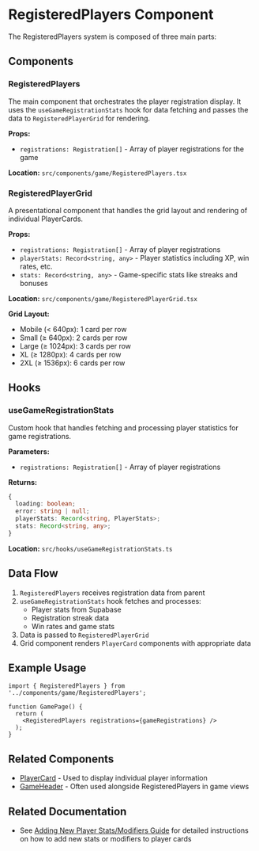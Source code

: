 # RegisteredPlayers Component

The RegisteredPlayers system is composed of three main parts:

## Components

### RegisteredPlayers
The main component that orchestrates the player registration display. It uses the `useGameRegistrationStats` hook for data fetching and passes the data to `RegisteredPlayerGrid` for rendering.

**Props:**
- `registrations: Registration[]` - Array of player registrations for the game

**Location:** `src/components/game/RegisteredPlayers.tsx`

### RegisteredPlayerGrid
A presentational component that handles the grid layout and rendering of individual PlayerCards.

**Props:**
- `registrations: Registration[]` - Array of player registrations
- `playerStats: Record<string, any>` - Player statistics including XP, win rates, etc.
- `stats: Record<string, any>` - Game-specific stats like streaks and bonuses

**Location:** `src/components/game/RegisteredPlayerGrid.tsx`

**Grid Layout:**
- Mobile (< 640px): 1 card per row
- Small (≥ 640px): 2 cards per row
- Large (≥ 1024px): 3 cards per row
- XL (≥ 1280px): 4 cards per row
- 2XL (≥ 1536px): 6 cards per row

## Hooks

### useGameRegistrationStats
Custom hook that handles fetching and processing player statistics for game registrations.

**Parameters:**
- `registrations: Registration[]` - Array of player registrations

**Returns:**
```typescript
{
  loading: boolean;
  error: string | null;
  playerStats: Record<string, PlayerStats>;
  stats: Record<string, any>;
}
```

**Location:** `src/hooks/useGameRegistrationStats.ts`

## Data Flow

1. `RegisteredPlayers` receives registration data from parent
2. `useGameRegistrationStats` hook fetches and processes:
   - Player stats from Supabase
   - Registration streak data
   - Win rates and game stats
3. Data is passed to `RegisteredPlayerGrid`
4. Grid component renders `PlayerCard` components with appropriate data

## Example Usage

```tsx
import { RegisteredPlayers } from '../components/game/RegisteredPlayers';

function GamePage() {
  return (
    <RegisteredPlayers registrations={gameRegistrations} />
  );
}
```

## Related Components
- [PlayerCard](./PlayerCard.md) - Used to display individual player information
- [GameHeader](./GameHeader.md) - Often used alongside RegisteredPlayers in game views

## Related Documentation
- See [Adding New Player Stats/Modifiers Guide](../guides/adding-player-stats.md) for detailed instructions on how to add new stats or modifiers to player cards
